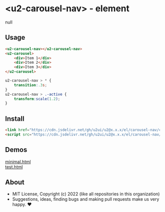 # &lt;u2-carousel-nav&gt; - element
null

## Usage

```html
<u2-carousel-nav></u2-carousel-nav>
<u2-carousel>
    <div>Item 1</div>
    <div>Item 2</div>
    <div>Item 3</div>
</u2-carousel>
```

```css
u2-carousel-nav > * {
    transition:.3s;
}
u2-carousel-nav > .-active {
    transform:scale(1.2);
}
```

## Install

```html
<link href="https://cdn.jsdelivr.net/gh/u2ui/u2@x.x.x/el/carousel-nav/carousel-nav.min.css" rel=stylesheet>
<script src="https://cdn.jsdelivr.net/gh/u2ui/u2@x.x.x/el/carousel-nav/carousel-nav.min.js" type=module async></script>
```

## Demos

[minimal.html](http://gcdn.li/u2ui/u2@main/el/carousel-nav/tests/minimal.html)  
[test.html](http://gcdn.li/u2ui/u2@main/el/carousel-nav/tests/test.html)  

## About

- MIT License, Copyright (c) 2022 <u2> (like all repositories in this organization) <br>
- Suggestions, ideas, finding bugs and making pull requests make us very happy. ♥

